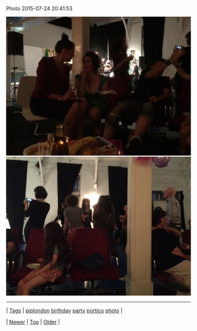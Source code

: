 <!--
title: Photo 2015-07-24 20
date: 2020-06-28T15:27:00.086Z
tags: piplondon, birthday, party, portico, photo
-->


Photo 2015-07-24 20:41:53

![](124945114464-0.jpg)
![](124945114464-1.jpg)

<!--BOTTOM-POST-NAVIGATION-->
---

| [Tags](tags.md) | [piplondon](tag-piplondon.md) [birthday](tag-birthday.md) [party](tag-party.md) [portico](tag-portico.md) [photo](tag-photo.md) |

| [Newer](124945088672.md) | [Top](index.md) | [Older](124946932559.md) |